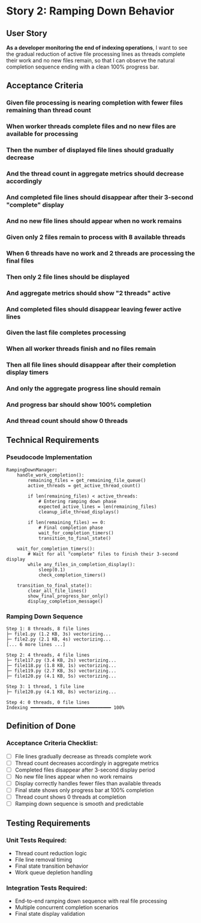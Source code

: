 # Story 2: Ramping Down Behavior

## User Story

**As a developer monitoring the end of indexing operations**, I want to see the gradual reduction of active file processing lines as threads complete their work and no new files remain, so that I can observe the natural completion sequence ending with a clean 100% progress bar.

## Acceptance Criteria

### Given file processing is nearing completion with fewer files remaining than thread count
### When worker threads complete files and no new files are available for processing
### Then the number of displayed file lines should gradually decrease
### And the thread count in aggregate metrics should decrease accordingly
### And completed file lines should disappear after their 3-second "complete" display
### And no new file lines should appear when no work remains

### Given only 2 files remain to process with 8 available threads
### When 6 threads have no work and 2 threads are processing the final files
### Then only 2 file lines should be displayed
### And aggregate metrics should show "2 threads" active
### And completed files should disappear leaving fewer active lines

### Given the last file completes processing
### When all worker threads finish and no files remain
### Then all file lines should disappear after their completion display timers
### And only the aggregate progress line should remain
### And progress bar should show 100% completion
### And thread count should show 0 threads

## Technical Requirements

### Pseudocode Implementation
```
RampingDownManager:
    handle_work_completion():
        remaining_files = get_remaining_file_queue()
        active_threads = get_active_thread_count()
        
        if len(remaining_files) < active_threads:
            # Entering ramping down phase
            expected_active_lines = len(remaining_files)
            cleanup_idle_thread_displays()
        
        if len(remaining_files) == 0:
            # Final completion phase
            wait_for_completion_timers()
            transition_to_final_state()
    
    wait_for_completion_timers():
        # Wait for all "complete" files to finish their 3-second display
        while any_files_in_completion_display():
            sleep(0.1)
            check_completion_timers()
    
    transition_to_final_state():
        clear_all_file_lines()
        show_final_progress_bar_only()
        display_completion_message()
```

### Ramping Down Sequence
```
Step 1: 8 threads, 8 file lines
├─ file1.py (1.2 KB, 3s) vectorizing...
├─ file2.py (2.1 KB, 4s) vectorizing...
[... 6 more lines ...]

Step 2: 4 threads, 4 file lines  
├─ file117.py (3.4 KB, 2s) vectorizing...
├─ file118.py (1.8 KB, 1s) vectorizing...
├─ file119.py (2.7 KB, 3s) vectorizing...
├─ file120.py (4.1 KB, 5s) vectorizing...

Step 3: 1 thread, 1 file line
├─ file120.py (4.1 KB, 8s) vectorizing...

Step 4: 0 threads, 0 file lines
Indexing ━━━━━━━━━━━━━━━━━━━━━━━━━━━━━━ 100%
```

## Definition of Done

### Acceptance Criteria Checklist:
- [ ] File lines gradually decrease as threads complete work
- [ ] Thread count decreases accordingly in aggregate metrics
- [ ] Completed files disappear after 3-second display period
- [ ] No new file lines appear when no work remains
- [ ] Display correctly handles fewer files than available threads
- [ ] Final state shows only progress bar at 100% completion
- [ ] Thread count shows 0 threads at completion
- [ ] Ramping down sequence is smooth and predictable

## Testing Requirements

### Unit Tests Required:
- Thread count reduction logic
- File line removal timing
- Final state transition behavior
- Work queue depletion handling

### Integration Tests Required:
- End-to-end ramping down sequence with real file processing
- Multiple concurrent completion scenarios
- Final state display validation